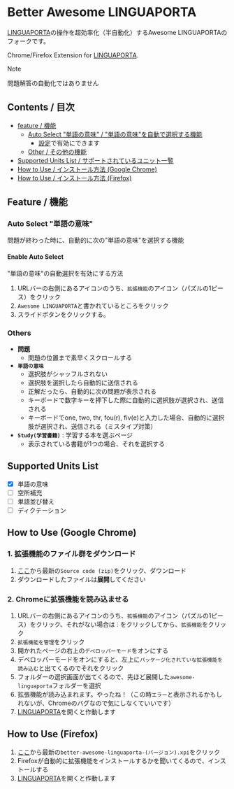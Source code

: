 # Better Awesome LINGUAPORTA
[LINGUAPORTA](https://w5.linguaporta.jp/user/seibido/index.php)の操作を超効率化（半自動化）するAwesome LINGUAPORTAのフォークです。  

Chrome/Firefox Extension for [LINGUAPORTA](https://w5.linguaporta.jp/user/seibido/index.php).

> [!NOTE]
> 問題解答の自動化ではありません

## Contents / 目次
- [feature / 機能](#feature--機能)
    - [Auto Select "単語の意味" / "単語の意味"を自動で選択する機能](#auto-select-単語の意味)
        - [設定](#enable-auto-select)で有効にできます
    - [Other / その他の機能](#others)
- [Supported Units List / サポートされているユニット一覧](#supported-units-list)
- [How to Use / インストール方法 (Google Chrome)](#how-to-use-google-chrome)
- [How to Use / インストール方法 (Firefox)](#how-to-use-firefox)

## Feature / 機能
### Auto Select "単語の意味"
問題が終わった時に、自動的に次の"単語の意味"を選択する機能

#### Enable Auto Select
"単語の意味"の自動選択を有効にする方法
1. URLバーの右側にあるアイコンのうち、`拡張機能`のアイコン（パズルの1ピース）をクリック
1. `Awesome LINGUAPORTA`と書かれているところをクリック
1. スライドボタンをクリックする。

### Others
- **問題**
    - 問題の位置まで素早くスクロールする
- **`単語の意味`**
    - 選択肢がシャッフルされない
    - 選択肢を選択したら自動的に送信される
    - 正解だったら、自動的に次の問題が表示される
    - キーボードで数字キーを押下した際に自動的に選択肢が選択され、送信される
    - キーボードでone, two, thr, fou(r), fiv(e)と入力した場合、自動的に選択肢が選択され、送信される（ミスタイプ対策）
- **`Study(学習書籍)`** : 学習する本を選ぶページ
    - 表示されている書籍が1つの場合、それを選択する

## Supported Units List
- [x] 単語の意味
- [ ] 空所補充
- [ ] 単語並び替え
- [ ] ディクテーション

## How to Use (Google Chrome)
### 1. 拡張機能のファイル群をダウンロード
1. [ここ](https://github.com/okaits/better-awesome-linguaporta/releases)から最新の`Source code (zip)`をクリック、ダウンロード
2. ダウンロードしたファイルは**展開**してください

### 2. Chromeに拡張機能を読み込ませる
1. URLバーの右側にあるアイコンのうち、`拡張機能`のアイコン（パズルの1ピース）をクリック、それがない場合は`︙`をクリックしてから、`拡張機能`をクリック
1. `拡張機能を管理`をクリック
1. 開かれたページの右上の`デベロッパーモード`をオンにする
1. デベロッパーモードをオンにすると、左上に`パッケージ化されていな拡張機能を読み込む`と出てくるのでそれをクリック
1. フォルダーの選択画面が出てくるので、先ほど展開した`awesome-linguaporta`フォルダーを選択
1. 拡張機能が読み込まれます。やったね！（この時`エラー`と表示されるかもしれないが、Chromeのバグなので気にしなくていいです）
1. [LINGUAPORTA](https://w5.linguaporta.jp/user/seibido/index.php)を開くと作動します

## How to Use (Firefox)
1. [ここ](https://github.com/okaits/better-awesome-linguaporta/releases)から最新の`better-awesome-linguaporta-(バージョン).xpi`をクリック
2. Firefoxが自動的に拡張機能をインストールするかを聞いてくるので、インストールする
3. [LINGUAPORTA](https://w5.linguaporta.jp/user/seibido/index.php)を開くと作動します
